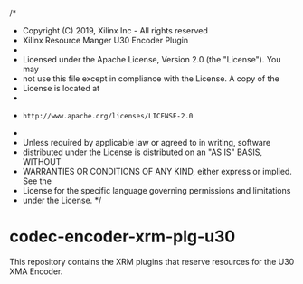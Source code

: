 /*       
 * Copyright (C) 2019, Xilinx Inc - All rights reserved
 * Xilinx Resource Manger U30 Encoder Plugin 
 *                                    
 * Licensed under the Apache License, Version 2.0 (the "License"). You may
 * not use this file except in compliance with the License. A copy of the
 * License is located at
 *
 *     http://www.apache.org/licenses/LICENSE-2.0
 *
 * Unless required by applicable law or agreed to in writing, software
 * distributed under the License is distributed on an "AS IS" BASIS, WITHOUT
 * WARRANTIES OR CONDITIONS OF ANY KIND, either express or implied. See the
 * License for the specific language governing permissions and limitations 
 * under the License.
 */
# codec-encoder-xrm-plg-u30
This repository contains the XRM plugins that reserve resources for the U30 XMA Encoder. 

